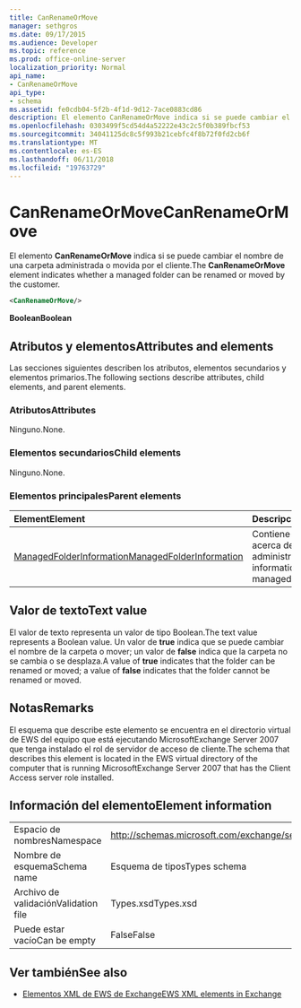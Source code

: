 ```yaml
---
title: CanRenameOrMove
manager: sethgros
ms.date: 09/17/2015
ms.audience: Developer
ms.topic: reference
ms.prod: office-online-server
localization_priority: Normal
api_name:
- CanRenameOrMove
api_type:
- schema
ms.assetid: fe0cdb04-5f2b-4f1d-9d12-7ace0883cd86
description: El elemento CanRenameOrMove indica si se puede cambiar el nombre de una carpeta administrada o movida por el cliente.
ms.openlocfilehash: 0303499f5cd54d4a52222e43c2c5f0b389fbcf53
ms.sourcegitcommit: 34041125dc8c5f993b21cebfc4f8b72f0fd2cb6f
ms.translationtype: MT
ms.contentlocale: es-ES
ms.lasthandoff: 06/11/2018
ms.locfileid: "19763729"
---
```

# <a name="canrenameormove"></a><span data-ttu-id="3eb5f-103">CanRenameOrMove</span><span class="sxs-lookup"><span data-stu-id="3eb5f-103">CanRenameOrMove</span></span>

<span data-ttu-id="3eb5f-104">El elemento **CanRenameOrMove** indica si se puede cambiar el nombre de una carpeta administrada o movida por el cliente.</span><span class="sxs-lookup"><span data-stu-id="3eb5f-104">The **CanRenameOrMove** element indicates whether a managed folder can be renamed or moved by the customer.</span></span> 
  
```xml
<CanRenameOrMove/>
```

 <span data-ttu-id="3eb5f-105">**Boolean**</span><span class="sxs-lookup"><span data-stu-id="3eb5f-105">**Boolean**</span></span>
## <a name="attributes-and-elements"></a><span data-ttu-id="3eb5f-106">Atributos y elementos</span><span class="sxs-lookup"><span data-stu-id="3eb5f-106">Attributes and elements</span></span>

<span data-ttu-id="3eb5f-107">Las secciones siguientes describen los atributos, elementos secundarios y elementos primarios.</span><span class="sxs-lookup"><span data-stu-id="3eb5f-107">The following sections describe attributes, child elements, and parent elements.</span></span>
  
### <a name="attributes"></a><span data-ttu-id="3eb5f-108">Atributos</span><span class="sxs-lookup"><span data-stu-id="3eb5f-108">Attributes</span></span>

<span data-ttu-id="3eb5f-109">Ninguno.</span><span class="sxs-lookup"><span data-stu-id="3eb5f-109">None.</span></span>
  
### <a name="child-elements"></a><span data-ttu-id="3eb5f-110">Elementos secundarios</span><span class="sxs-lookup"><span data-stu-id="3eb5f-110">Child elements</span></span>

<span data-ttu-id="3eb5f-111">Ninguno.</span><span class="sxs-lookup"><span data-stu-id="3eb5f-111">None.</span></span>
  
### <a name="parent-elements"></a><span data-ttu-id="3eb5f-112">Elementos principales</span><span class="sxs-lookup"><span data-stu-id="3eb5f-112">Parent elements</span></span>

|<span data-ttu-id="3eb5f-113">**Element**</span><span class="sxs-lookup"><span data-stu-id="3eb5f-113">**Element**</span></span>|<span data-ttu-id="3eb5f-114">**Descripción**</span><span class="sxs-lookup"><span data-stu-id="3eb5f-114">**Description**</span></span>|
|:-----|:-----|
|[<span data-ttu-id="3eb5f-115">ManagedFolderInformation</span><span class="sxs-lookup"><span data-stu-id="3eb5f-115">ManagedFolderInformation</span></span>](managedfolderinformation.md) <br/> |<span data-ttu-id="3eb5f-116">Contiene información acerca de una carpeta administrada.</span><span class="sxs-lookup"><span data-stu-id="3eb5f-116">Contains information about a managed folder.</span></span>  <br/> |
   
## <a name="text-value"></a><span data-ttu-id="3eb5f-117">Valor de texto</span><span class="sxs-lookup"><span data-stu-id="3eb5f-117">Text value</span></span>

<span data-ttu-id="3eb5f-118">El valor de texto representa un valor de tipo Boolean.</span><span class="sxs-lookup"><span data-stu-id="3eb5f-118">The text value represents a Boolean value.</span></span> <span data-ttu-id="3eb5f-119">Un valor de **true** indica que se puede cambiar el nombre de la carpeta o mover; un valor de **false** indica que la carpeta no se cambia o se desplaza.</span><span class="sxs-lookup"><span data-stu-id="3eb5f-119">A value of **true** indicates that the folder can be renamed or moved; a value of **false** indicates that the folder cannot be renamed or moved.</span></span> 
  
## <a name="remarks"></a><span data-ttu-id="3eb5f-120">Notas</span><span class="sxs-lookup"><span data-stu-id="3eb5f-120">Remarks</span></span>

<span data-ttu-id="3eb5f-121">El esquema que describe este elemento se encuentra en el directorio virtual de EWS del equipo que está ejecutando MicrosoftExchange Server 2007 que tenga instalado el rol de servidor de acceso de cliente.</span><span class="sxs-lookup"><span data-stu-id="3eb5f-121">The schema that describes this element is located in the EWS virtual directory of the computer that is running MicrosoftExchange Server 2007 that has the Client Access server role installed.</span></span>
  
## <a name="element-information"></a><span data-ttu-id="3eb5f-122">Información del elemento</span><span class="sxs-lookup"><span data-stu-id="3eb5f-122">Element information</span></span>

|||
|:-----|:-----|
|<span data-ttu-id="3eb5f-123">Espacio de nombres</span><span class="sxs-lookup"><span data-stu-id="3eb5f-123">Namespace</span></span>  <br/> |http://schemas.microsoft.com/exchange/services/2006/types  <br/> |
|<span data-ttu-id="3eb5f-124">Nombre de esquema</span><span class="sxs-lookup"><span data-stu-id="3eb5f-124">Schema name</span></span>  <br/> |<span data-ttu-id="3eb5f-125">Esquema de tipos</span><span class="sxs-lookup"><span data-stu-id="3eb5f-125">Types schema</span></span>  <br/> |
|<span data-ttu-id="3eb5f-126">Archivo de validación</span><span class="sxs-lookup"><span data-stu-id="3eb5f-126">Validation file</span></span>  <br/> |<span data-ttu-id="3eb5f-127">Types.xsd</span><span class="sxs-lookup"><span data-stu-id="3eb5f-127">Types.xsd</span></span>  <br/> |
|<span data-ttu-id="3eb5f-128">Puede estar vacío</span><span class="sxs-lookup"><span data-stu-id="3eb5f-128">Can be empty</span></span>  <br/> |<span data-ttu-id="3eb5f-129">False</span><span class="sxs-lookup"><span data-stu-id="3eb5f-129">False</span></span>  <br/> |
   
## <a name="see-also"></a><span data-ttu-id="3eb5f-130">Ver también</span><span class="sxs-lookup"><span data-stu-id="3eb5f-130">See also</span></span>



- [<span data-ttu-id="3eb5f-131">Elementos XML de EWS de Exchange</span><span class="sxs-lookup"><span data-stu-id="3eb5f-131">EWS XML elements in Exchange</span></span>](ews-xml-elements-in-exchange.md)

